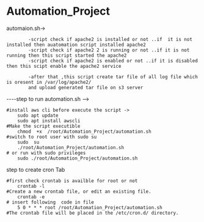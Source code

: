 
# Automation_Project

automaion.sh->

			-script check if apache2 is installed or not ..if  it is not installed then auatomation script installed apache2
			-script check if apache2 2 is running or not ..if it is not running then this script started the apache2
			-script check if apache2 is enabled or not ..if it is disabled then this scipt enable the apache2 service 

			-after that ,this script create tar file of all log file which is oresent in /var/log/apache2/
			and upload generated tar file on s3 server




----step to run automation.sh -->

	#install aws cli before execute the script ->
		sudo apt update
		sudo apt install awscli
	#Make the script executible
		chmod  +x  /root/Automation_Project/automation.sh
	#switch to root user with sudo su
		sudo  su
		./root/Automation_Project/automation.sh
	# or run with sudo privileges
		sudo ./root/Automation_Project/automation.sh


step to create cron Tab

	#first check crontab is availble for root or not 
		crontab -l
	#Create a new crontab file, or edit an existing file.
		crontab -e
	# insert following  code in file
		5 0 * * * root /root/Automation_Project/automation.sh
	#The crontab file will be placed in the /etc/cron.d/ directory.






